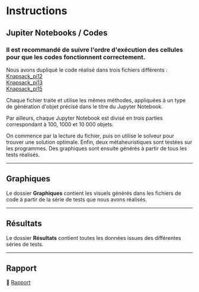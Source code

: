# Instructions

## Jupiter Notebooks / Codes

### Il est recommandé de suivre l'ordre d'exécution des cellules pour que les codes fonctionnent correctement.

Nous avons dupliqué le code réalisé dans trois fichiers différents :  
[Knapsack_pi12](Knapsack_pi12.ipynb)  
[Knapsack_pi13](Knapsack_pi13.ipynb)  
[Knapsack_pi15](Knapsack_pi15.ipynb)

Chaque fichier traite et utilise les mêmes méthodes, appliquées à un type de génération d'objet précisé dans le titre du Jupyter Notebook.

Par ailleurs, chaque Jupyter Notebook est divisé en trois parties correspondant à 100, 1000 et 10 000 objets.

On commence par la lecture du fichier, puis on utilise le solveur pour trouver une solution optimale. Enfin, deux métaheuristiques sont testées sur les programmes. Des graphiques sont ensuite générés à partir de tous les tests réalisés.

---

## Graphiques

Le dossier **Graphiques** contient les visuels générés dans les fichiers de code à partir de la série de tests que nous avons réalisés.

---

## Résultats

Le dossier **Résultats** contient toutes les données issues des différentes séries de tests.

---

## Rapport

📄 [Rapport](Rapport%20Projet%20optimisations%20discretes.pdf)
